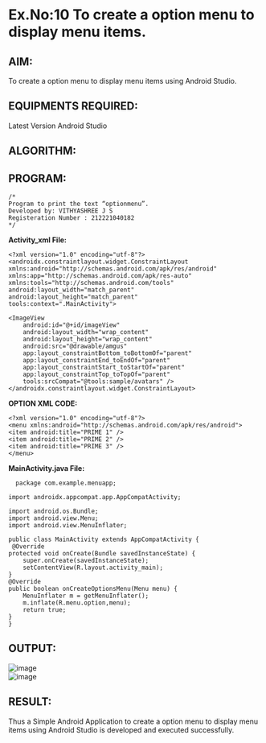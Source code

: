 # Ex.No:10 To create a option menu to display menu items.


## AIM:

To create a option menu to display menu items using Android Studio.

## EQUIPMENTS REQUIRED:

Latest Version Android Studio

## ALGORITHM:



## PROGRAM:
```
/*
Program to print the text “optionmenu”.
Developed by: VITHYASHREE J S
Registeration Number : 212221040182
*/
```

**Activity_xml File:**

    <?xml version="1.0" encoding="utf-8"?>
    <androidx.constraintlayout.widget.ConstraintLayout xmlns:android="http://schemas.android.com/apk/res/android"
    xmlns:app="http://schemas.android.com/apk/res-auto"
    xmlns:tools="http://schemas.android.com/tools"
    android:layout_width="match_parent"
    android:layout_height="match_parent"
    tools:context=".MainActivity">

    <ImageView
        android:id="@+id/imageView"
        android:layout_width="wrap_content"
        android:layout_height="wrap_content"
        android:src="@drawable/amgus"
        app:layout_constraintBottom_toBottomOf="parent"
        app:layout_constraintEnd_toEndOf="parent"
        app:layout_constraintStart_toStartOf="parent"
        app:layout_constraintTop_toTopOf="parent"
        tools:srcCompat="@tools:sample/avatars" />
    </androidx.constraintlayout.widget.ConstraintLayout>
    
**OPTION XML CODE:**

    <?xml version="1.0" encoding="utf-8"?>
    <menu xmlns:android="http://schemas.android.com/apk/res/android">
    <item android:title="PRIME 1" />
    <item android:title="PRIME 2" />
    <item android:title="PRIME 3" />
    </menu>

**MainActivity.java File:**

      package com.example.menuapp;

    import androidx.appcompat.app.AppCompatActivity;

    import android.os.Bundle;
    import android.view.Menu;
    import android.view.MenuInflater;

    public class MainActivity extends AppCompatActivity {
     @Override
    protected void onCreate(Bundle savedInstanceState) {
        super.onCreate(savedInstanceState);
        setContentView(R.layout.activity_main);
    }
    @Override
    public boolean onCreateOptionsMenu(Menu menu) {
        MenuInflater m = getMenuInflater();
        m.inflate(R.menu.option,menu);
        return true;
    }
    }

## OUTPUT:

![image](https://github.com/NaveenKumar-008/Mobile-Application-Development/assets/128135244/77a1c2a1-f394-4c6e-a41e-47c6a431c8db)  
![image](https://github.com/NaveenKumar-008/Mobile-Application-Development/assets/128135244/16b3bf1e-d17c-4ac4-8885-e43527f7bc4c)  


## RESULT:
Thus a Simple Android Application to create a option menu to display menu items using Android Studio is developed and executed successfully.

